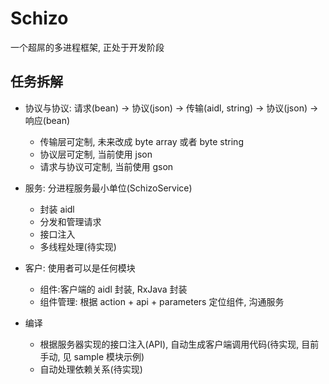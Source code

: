 # Schizo

一个超屌的多进程框架, 正处于开发阶段

## 任务拆解

+ 协议与协议: 请求(bean) -> 协议(json) -> 传输(aidl, string) -> 协议(json) -> 响应(bean)
    + 传输层可定制, 未来改成 byte array 或者 byte string
    + 协议层可定制, 当前使用 json
    + 请求与协议可定制, 当前使用 gson
+ 服务: 分进程服务最小单位(SchizoService)
    + 封装 aidl
    + 分发和管理请求
    + 接口注入
    + 多线程处理(待实现)
+ 客户: 使用者可以是任何模块
    + 组件:客户端的 aidl 封装, RxJava 封装
    + 组件管理: 根据 action + api + parameters 定位组件, 沟通服务

+ 编译
    + 根据服务器实现的接口注入(API), 自动生成客户端调用代码(待实现, 目前手动, 见 sample 模块示例)
    + 自动处理依赖关系(待实现)
